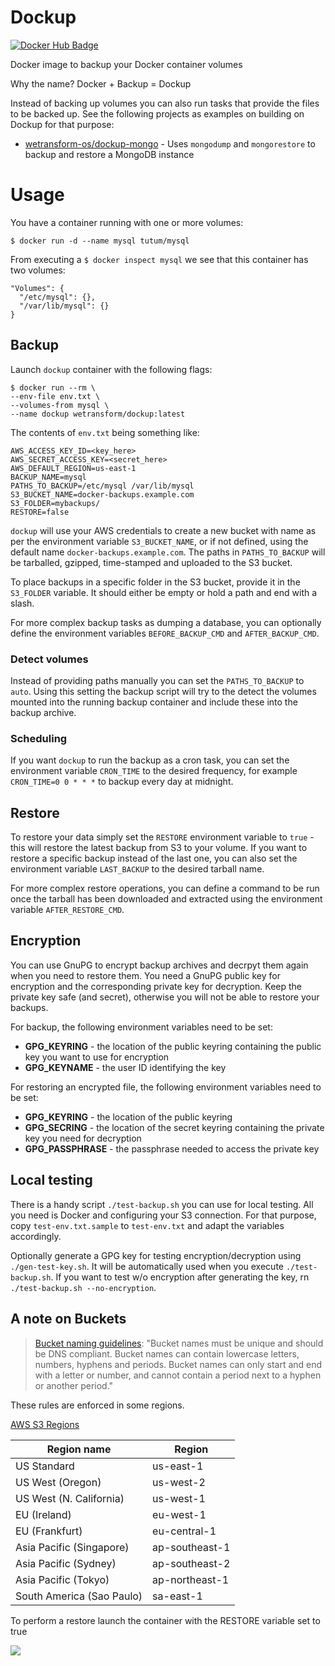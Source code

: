 
# Dockup

[![Docker Hub Badge](https://img.shields.io/badge/Docker-Hub%20Hosted-blue.svg)](https://hub.docker.com/r/wetransform/dockup/)

Docker image to backup your Docker container volumes

Why the name? Docker + Backup = Dockup

Instead of backing up volumes you can also run tasks that provide the files to be backed up. See the following projects as examples on building on Dockup for that purpose:

* [wetransform-os/dockup-mongo](https://github.com/wetransform-os/dockup-mongo) - Uses `mongodump` and `mongorestore` to backup and restore a MongoDB instance

# Usage

You have a container running with one or more volumes:

```
$ docker run -d --name mysql tutum/mysql
```

From executing a `$ docker inspect mysql` we see that this container has two volumes:

```
"Volumes": {
  "/etc/mysql": {},
  "/var/lib/mysql": {}
}
```

## Backup
Launch `dockup` container with the following flags:

```
$ docker run --rm \
--env-file env.txt \
--volumes-from mysql \
--name dockup wetransform/dockup:latest
```

The contents of `env.txt` being something like:

```
AWS_ACCESS_KEY_ID=<key_here>
AWS_SECRET_ACCESS_KEY=<secret_here>
AWS_DEFAULT_REGION=us-east-1
BACKUP_NAME=mysql
PATHS_TO_BACKUP=/etc/mysql /var/lib/mysql
S3_BUCKET_NAME=docker-backups.example.com
S3_FOLDER=mybackups/
RESTORE=false
```

`dockup` will use your AWS credentials to create a new bucket with name as per the environment variable `S3_BUCKET_NAME`, or if not defined, using the default name `docker-backups.example.com`. The paths in `PATHS_TO_BACKUP` will be tarballed, gzipped, time-stamped and uploaded to the S3 bucket.

To place backups in a specific folder in the S3 bucket, provide it in the `S3_FOLDER` variable.
It should either be empty or hold a path and end with a slash.

For more complex backup tasks as dumping a database, you can optionally define the environment variables `BEFORE_BACKUP_CMD` and `AFTER_BACKUP_CMD`.

### Detect volumes

Instead of providing paths manually you can set the `PATHS_TO_BACKUP` to `auto`.
Using this setting the backup script will try to the detect the volumes mounted into the running backup container and include these into the backup archive.

### Scheduling

If you want `dockup` to run the backup as a cron task, you can set the environment variable `CRON_TIME` to the desired frequency, for example `CRON_TIME=0 0 * * *` to backup every day at midnight.


## Restore
To restore your data simply set the `RESTORE` environment variable to `true` - this will restore the latest backup from S3 to your volume. If you want to restore a specific backup instead of the last one, you can also set the environment variable `LAST_BACKUP` to the desired tarball name.

For more complex restore operations, you can define a command to be run once the tarball has been downloaded and extracted using the environment variable `AFTER_RESTORE_CMD`.

## Encryption

You can use GnuPG to encrypt backup archives and decrpyt them again when you need to restore them.
You need a GnuPG public key for encryption and the corresponding private key for decryption.
Keep the private key safe (and secret), otherwise you will not be able to restore your backups.

For backup, the following environment variables need to be set:

* **GPG_KEYRING** - the location of the public keyring containing the public key you want to use for encryption
* **GPG_KEYNAME** - the user ID identifying the key

For restoring an encrypted file, the following environment variables need to be set:

* **GPG_KEYRING** - the location of the public keyring
* **GPG_SECRING** - the location of the secret keyring containing the private key you need for decryption
* **GPG_PASSPHRASE** - the passphrase needed to access the private key


## Local testing

There is a handy script `./test-backup.sh` you can use for local testing.
All you need is Docker and configuring your S3 connection.
For that purpose, copy `test-env.txt.sample` to `test-env.txt` and adapt the variables accordingly.

Optionally generate a GPG key for testing encryption/decryption using `./gen-test-key.sh`.
It will be automatically used when you execute `./test-backup.sh`.
If you want to test w/o encryption after generating the key, rn `./test-backup.sh --no-encryption`.


## A note on Buckets

> [Bucket naming guidelines](http://docs.aws.amazon.com/cli/latest/userguide/using-s3-commands.html):
> "Bucket names must be unique and should be DNS compliant. Bucket names can contain lowercase letters, numbers, hyphens and periods. Bucket names can only start and end with a letter or number, and cannot contain a period next to a hyphen or another period."

These rules are enforced in some regions.


[AWS S3 Regions](http://docs.aws.amazon.com/general/latest/gr/rande.html#s3_region)

| Region name               | Region         |
| ------------------------- | -------------- |
| US Standard               | us-east-1      |
| US West (Oregon)          | us-west-2      |
| US West (N. California)   | us-west-1      |
| EU (Ireland)              | eu-west-1      |
| EU (Frankfurt)            | eu-central-1   |
| Asia Pacific (Singapore)  | ap-southeast-1 |
| Asia Pacific (Sydney)     | ap-southeast-2 |
| Asia Pacific (Tokyo)      | ap-northeast-1 |
| South America (Sao Paulo) | sa-east-1      |


To perform a restore launch the container with the RESTORE variable set to true


![](http://s.tutum.co.s3.amazonaws.com/support/images/dockup-readme.png)
